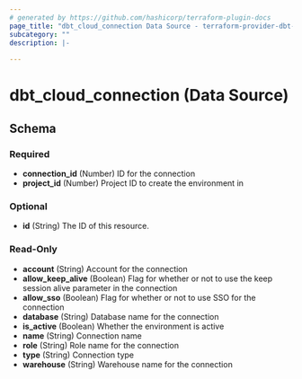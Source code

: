```yaml
---
# generated by https://github.com/hashicorp/terraform-plugin-docs
page_title: "dbt_cloud_connection Data Source - terraform-provider-dbt-cloud"
subcategory: ""
description: |-
  
---
```


# dbt_cloud_connection (Data Source)





<!-- schema generated by tfplugindocs -->
## Schema

### Required

- **connection_id** (Number) ID for the connection
- **project_id** (Number) Project ID to create the environment in

### Optional

- **id** (String) The ID of this resource.

### Read-Only

- **account** (String) Account for the connection
- **allow_keep_alive** (Boolean) Flag for whether or not to use the keep session alive parameter in the connection
- **allow_sso** (Boolean) Flag for whether or not to use SSO for the connection
- **database** (String) Database name for the connection
- **is_active** (Boolean) Whether the environment is active
- **name** (String) Connection name
- **role** (String) Role name for the connection
- **type** (String) Connection type
- **warehouse** (String) Warehouse name for the connection


